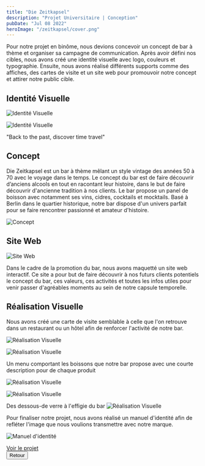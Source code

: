 ```yaml
---
title: "Die Zeitkapsel"
description: "Projet Universitaire | Conception"
pubDate: "Jul 08 2022"
heroImage: "/zeitkapsel/cover.png"
---
```


Pour notre projet en binôme, nous devions concevoir un concept de bar à thème et organiser sa campagne de communication. Après avoir défini nos cibles, nous avons créé une identité visuelle avec logo, couleurs et typographie. Ensuite, nous avons réalisé différents supports comme des affiches, des cartes de visite et un site web pour promouvoir notre concept et attirer notre public cible.

## Identité Visuelle

<div class="flex md:flex-row flex-col gap-8 items-center">

![Identité Visuelle](/zeitkapsel/identite_2.png)

![Identité Visuelle](/zeitkapsel/identite_1.png)

</div>

"Back to the past, discover time travel"

## Concept

<div class="flex md:flex-row flex-col md:gap-8">

<p class="flex md:w-[60%]">Die Zeitkapsel est un bar à thème mêlant un style vintage des années 50 à 70 avec le voyage dans le temps. Le concept du bar est de faire découvrir d’anciens alcools en tout en racontant leur histoire, dans le but de faire découvrir d'ancienne tradition à nos clients. Le bar propose un panel de boisson avec notamment ses vins, cidres, cocktails et mocktails. Basé à Berlin dans le quartier historique, notre bar dispose d'un univers parfait pour se faire rencontrer passionné et amateur d'histoire.</p>

![Concept](/zeitkapsel/concept.png)

</div>

## Site Web

<div class="flex md:flex-row flex-col md:gap-8">

![Site Web](/zeitkapsel/web.png)

<p class="flex md:w-[60%]">Dans le cadre de la promotion du bar, nous avons maquetté un site web interactif. Ce site a pour but de faire découvrir à nos futurs clients potentiels le concept du bar, ces valeurs, ces activités et toutes les infos utiles pour venir passer d'agréables moments au sein de notre capsule temporelle.</p>

</div>


## Réalisation Visuelle

Nous avons créé une carte de visite semblable à celle que l'on retrouve dans un restaurant ou un hôtel afin de renforcer l'activité de notre bar.

<div class="flex md:flex-row flex-col md:gap-8 items-center">

![Réalisation Visuelle](/zeitkapsel/real_1.png)

![Réalisation Visuelle](/zeitkapsel/real_2.png)

</div>

Un menu comportant les boissons que notre bar propose avec une courte description pour de chaque produit

<div class="flex md:flex-row flex-col md:gap-8 items-center">

![Réalisation Visuelle](/zeitkapsel/real_3.png)

![Réalisation Visuelle](/zeitkapsel/real_4.png)

</div>

Des dessous-de verre à l'effigie du bar
![Réalisation Visuelle](/zeitkapsel/real_5.png)

Pour finaliser notre projet, nous avons réalisé un manuel d'identité afin de refléter l'image que nous voulions transmettre avec notre marque.

![Manuel d'identité](/zeitkapsel/manuel.png)

<div class="text-center mt-8">
    <a href="https://drive.google.com/file/d/1SH0j9oS05jju8gI0fwA2_jU17NQDTHq_/view?usp=sharing" class="text-base font-semibold text-black hover:text-primary transition duration-300 underline">
         Voir le projet
    </a>
</div>

<div class="text-center">
    <a href="/blog" class="flex">
        <button
            class="w-fit px-6 py-4 text-base font-semibold bg-black rounded-xl text-white hover:bg-primary hover:text-black transform hover:-translate-y-1 active:scale-105 transition duration-300">Retour</button>
    </a>
</div>
